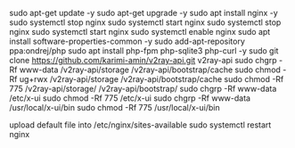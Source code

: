 sudo apt-get update -y
sudo apt-get upgrade -y
sudo apt install nginx -y
sudo systemctl stop nginx
sudo systemctl start nginx
sudo systemctl stop nginx
sudo systemctl start nginx
sudo systemctl enable nginx
sudo apt install software-properties-common -y
sudo add-apt-repository ppa:ondrej/php
sudo apt install php-fpm php-sqlite3 php-curl -y
sudo git clone https://github.com/karimi-amin/v2ray-api.git v2ray-api
sudo chgrp -Rf www-data /v2ray-api/storage /v2ray-api/bootstrap/cache
sudo chmod -Rf ug+rwx /v2ray-api/storage /v2ray-api/bootstrap/cache
sudo chmod -Rf 775 /v2ray-api/storage/ /v2ray-api/bootstrap/
sudo chgrp -Rf www-data /etc/x-ui
sudo chmod -Rf 775 /etc/x-ui
sudo chgrp -Rf www-data /usr/local/x-ui/bin
sudo chmod -Rf 775 /usr/local/x-ui/bin

upload default file into /etc/nginx/sites-available
sudo systemctl restart nginx
